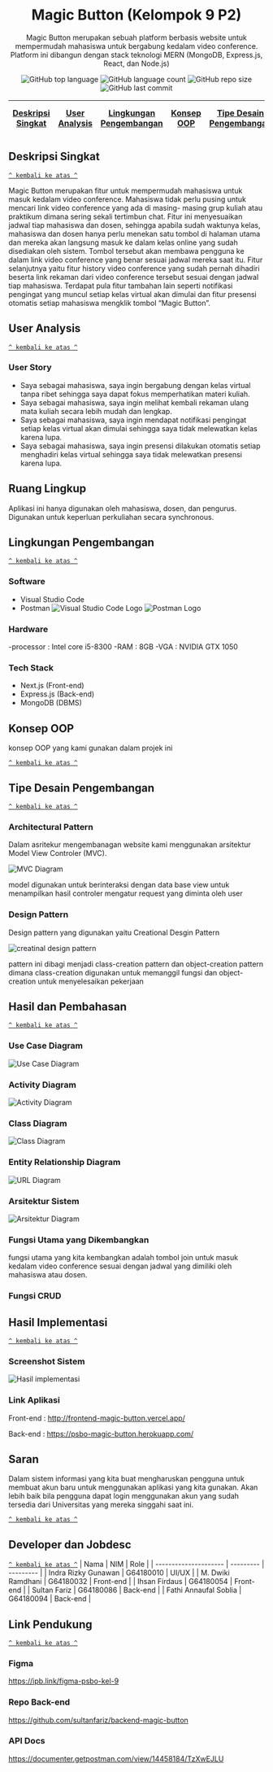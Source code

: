 <h1 align="center">Magic Button (Kelompok 9 P2)</h1>

<p align="center">Magic Button merupakan sebuah platform berbasis website untuk mempermudah mahasiswa untuk bergabung kedalam video conference. Platform ini dibangun dengan stack teknologi MERN (MongoDB, Express.js, React, dan Node.js)</p>

<div align="center">
    <img alt="GitHub top language" src="https://img.shields.io/github/languages/top/ihsanfir/frontend-magic-button?style=for-the-badge">
    <img alt="GitHub language count" src="https://img.shields.io/github/languages/count/ihsanfir/frontend-magic-button?style=for-the-badge">
    <img alt="GitHub repo size" src="https://img.shields.io/github/repo-size/ihsanfir/frontend-magic-button?style=for-the-badge">
    <img alt="GitHub last commit" src="https://img.shields.io/github/last-commit/ihsanfir/frontend-magic-button?style=for-the-badge">
</div>

| [Deskripsi Singkat](#deskripsi-singkat) | [User Analysis](#user-analysis) | [Lingkungan Pengembangan](#lingkungan-pengembangan) | [Konsep OOP](#konsep-oop) | [Tipe Desain Pengembangan](#tipe-desain-pengembangan) | [Hasil dan Pembahasan](#hasil-dan-pembahasan) | [Hasil Implementasi](#hasil-implementasi) | [Developer dan Jobdesc](#developer-dan-jobdesc) | [Saran](#saran) | [Link Pendukung](#link-pendukung) |
| :-------------------------------------: | :-----------------------------: | :-------------------------------------------------: | :-----------------------: | :---------------------------------------------------: | :-------------------------------------------: | :---------------------------------------: | :---------------------------------------------: | --------------- | --------------------------------- |

## Deskripsi Singkat

[`^ kembali ke atas ^`](#)

Magic Button merupakan fitur untuk mempermudah mahasiswa untuk masuk kedalam video conference. Mahasiswa tidak perlu pusing untuk mencari link video conference yang ada di masing- masing grup kuliah atau praktikum dimana sering sekali tertimbun chat. Fitur ini menyesuaikan jadwal tiap mahasiswa dan dosen, sehingga apabila sudah waktunya kelas, mahasiswa dan dosen hanya perlu menekan satu tombol di halaman utama dan mereka akan langsung masuk ke dalam kelas online yang sudah disediakan oleh sistem. Tombol tersebut akan membawa pengguna ke dalam link video conference yang benar sesuai jadwal mereka saat itu. Fitur selanjutnya yaitu fitur history video conference yang sudah pernah dihadiri beserta link rekaman dari video conference tersebut sesuai dengan jadwal tiap mahasiswa. Terdapat pula fitur tambahan lain seperti notifikasi pengingat yang muncul setiap kelas virtual akan dimulai dan fitur presensi otomatis setiap mahasiswa mengklik tombol “Magic Button”.

## User Analysis

[`^ kembali ke atas ^`](#)

### User Story

- Saya sebagai mahasiswa, saya ingin bergabung dengan kelas virtual tanpa ribet sehingga saya dapat fokus memperhatikan materi kuliah.
- Saya sebagai mahasiswa, saya ingin melihat kembali rekaman ulang mata kuliah secara lebih mudah dan lengkap.
- Saya sebagai mahasiswa, saya ingin mendapat notifikasi pengingat setiap kelas virtual akan dimulai sehingga saya tidak melewatkan kelas karena lupa.
- Saya sebagai mahasiswa, saya ingin presensi dilakukan otomatis setiap menghadiri kelas virtual sehingga saya tidak melewatkan presensi karena lupa.

## Ruang Lingkup

Aplikasi ini hanya digunakan oleh mahasiswa, dosen, dan pengurus. Digunakan untuk
keperluan perkuliahan secara synchronous.

## Lingkungan Pengembangan

[`^ kembali ke atas ^`](#)

### Software

- Visual Studio Code
- Postman
![Visual Studio Code Logo](./public/vsc_logo.jpg)
![Postman Logo](./public/postman_logo.png)
### Hardware

-processor : Intel core i5-8300
-RAM : 8GB
-VGA : NVIDIA GTX 1050

### Tech Stack

- Next.js (Front-end)
- Express.js (Back-end)
- MongoDB (DBMS)

## Konsep OOP

konsep OOP yang kami gunakan dalam projek ini


[`^ kembali ke atas ^`](#)

## Tipe Desain Pengembangan

[`^ kembali ke atas ^`](#)

### Architectural Pattern

Dalam asritekur mengembanagan website kami menggunakan 
arsitektur Model View Controler (MVC).

![MVC Diagram](./public/mvc_diagram.png)

model digunakan untuk berinteraksi dengan data base
view untuk menampilkan hasil
controler mengatur request yang diminta oleh user

### Design Pattern

Design pattern yang digunakan yaitu 
Creational Desgin Pattern

![creatinal design pattern](./public/creational_design_pattern.png)

pattern ini dibagi menjadi class-creation pattern dan object-creation pattern
dimana class-creation digunakan untuk memanggil fungsi dan 
object-creation untuk menyelesaikan pekerjaan

## Hasil dan Pembahasan

[`^ kembali ke atas ^`](#)

### Use Case Diagram

![Use Case Diagram](https://user-images.githubusercontent.com/60083946/120787993-26959d80-c55a-11eb-9561-38c3bd235899.jpg)

### Activity Diagram
![Activity Diagram](./public/activity_diagram.png)

### Class Diagram

![Class Diagram](./public/class_diagram_revisi.png)

### Entity Relationship Diagram

![URL Diagram](./public/url_diagram_revisi.png)

### Arsitektur Sistem
![Arsitektur Diagram](./public/arsitektur.png)
### Fungsi Utama yang Dikembangkan

fungsi utama yang kita kembangkan adalah tombol join
untuk masuk kedalam video conference sesuai dengan jadwal 
yang dimiliki oleh mahasiswa atau dosen.

### Fungsi CRUD

## Hasil Implementasi

[`^ kembali ke atas ^`](#)

### Screenshot Sistem

![Hasil implementasi](./public/hasil_implementasi_1.png)

### Link Aplikasi

Front-end : http://frontend-magic-button.vercel.app/

Back-end : https://psbo-magic-button.herokuapp.com/

## Saran

Dalam sistem informasi yang kita buat mengharuskan pengguna untuk membuat akun
baru untuk menggunakan aplikasi yang kita gunakan. Akan lebih baik bila pengguna dapat
login menggunakan akun yang sudah tersedia dari Universitas yang mereka singgahi saat ini.

[`^ kembali ke atas ^`](#)

## Developer dan Jobdesc

[`^ kembali ke atas ^`](#)
| Nama | NIM | Role |
| --------------------- | --------- | --------- |
| Indra Rizky Gunawan | G64180010 | UI/UX |
| M. Dwiki Ramdhani | G64180032 | Front-end |
| Ihsan Firdaus | G64180054 | Front-end |
| Sultan Fariz | G64180086 | Back-end |
| Fathi Annaufal Soblia | G64180094 | Back-end |

## Link Pendukung

[`^ kembali ke atas ^`](#)

### Figma

https://ipb.link/figma-psbo-kel-9

### Repo Back-end

https://github.com/sultanfariz/backend-magic-button

### API Docs

https://documenter.getpostman.com/view/14458184/TzXwEJLU
